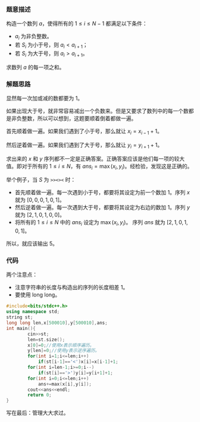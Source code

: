 ### 题意描述
构造一个数列 $a$，使得所有的 $1\leq i\leq {N-1}$ 都满足以下条件：

- $a_i$ 为非负整数。
- 若 $S_i$ 为小于号，则 $a_i<a_{i+1}$；
- 若 $S_i$ 为大于号，则 $a_i>a_{i+1}$。

求数列 $a$ 的每一项之和。


### 解题思路
显然每一次加或减的数都要为 $1$。

如果出现大于号，就非常容易减出一个负数来。但是又要求了数列中的每一个数都是非负整数，所以可以想到，这题要顺着倒着都做一遍。

首先顺着做一遍。如果我们遇到了小于号，那么就让 $x_i=x_{i-1}+1$。

然后逆着做一遍。如果我们遇到了大于号，那么就让 $y_i=y_{i+1}+1$。

求出来的 $x$ 和 $y$ 序列都不一定是正确答案。正确答案应该是他们每一项的较大值。即对于所有的 $1\leq i \leq N$，有 $ans_i=\max(x_i,y_i)$。经检验，发现这是正确的。

举个例子，当 $S$ 为 ```>><><``` 时：

- 首先顺着做一遍。每一次遇到小于号，都要将其设定为前一个数加 $1$。序列 $x$ 就为 $[0,0,0,1,0,1]$。
- 然后逆着做一遍。每一次遇到大于号，都要将其设定为右边的数加 $1$。序列 $y$ 就为 $[2,1,0,1,0,0]$。
- 将所有的 $1\leq i \leq N$ 中的 $ans_i$ 设定为 $\max(x_i,y_i)$。 序列 $ans$ 就为 $[2,1,0,1,0,1]$。

所以，就应该输出 $5$。

### 代码
两个注意点：

- 注意字符串的长度与构造出的序列的长度相差 $1$。
- 要使用 long long。
```cpp
#include<bits/stdc++.h>
using namespace std;
string st;
long long len,x[500010],y[500010],ans;
int main(){
		cin>>st;
		len=st.size();
		x[0]=0;//使用x表示顺序遍历。 
		y[len]=0;//使用y表示逆序遍历。 
		for(int i=1;i<=len;i++)
			if(st[i-1]=='<')x[i]=x[i-1]+1;
		for(int i=len-1;i>=0;i--)
			if(st[i]=='>')y[i]=y[i+1]+1;
		for(int i=0;i<=len;i++)
			ans+=max(x[i],y[i]);
		cout<<ans<<endl;
		return 0;
}
```
写在最后：管理大大求过。

